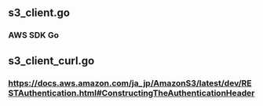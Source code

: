 ## s3_client.go
### AWS SDK Go

## s3_client_curl.go
### https://docs.aws.amazon.com/ja_jp/AmazonS3/latest/dev/RESTAuthentication.html#ConstructingTheAuthenticationHeader
